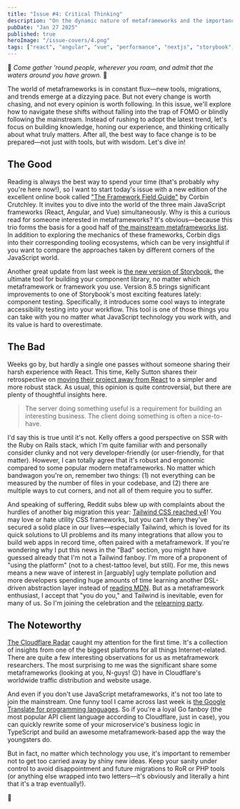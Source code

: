 ```yaml
---
title: "Issue #4: Critical Thinking"
description: "On the dynamic nature of metaframeworks and the importance of critical thinking"
pubDate: "Jan 27 2025"
published: true
heroImage: "/issue-covers/4.png"
tags: ["react", "angular", "vue", "performance", "nextjs", "storybook", "tailwind"]
---
```


🎵 _Come gather 'round people, wherever you roam, and admit that the waters around you have grown._ 🎵

The world of metaframeworks is in constant flux—new tools, migrations, and trends emerge at a dizzying pace. But not every change is worth chasing, and not every opinion is worth following. In this issue, we'll explore how to navigate these shifts without falling into the trap of FOMO or blindly following the mainstream. Instead of rushing to adopt the latest trend, let's focus on building knowledge, honing our experience, and thinking critically about what truly matters. After all, the best way to face change is to be prepared—not just with tools, but with wisdom. Let's dive in!

## The Good

Reading is always the best way to spend your time (that's probably why you're here now!), so I want to start today's issue with a new edition of the excellent online book called ["The Framework Field Guide"](https://playfulprogramming.com/collections/framework-field-guide) by Corbin Crutchley. It invites you to dive into the world of the three main JavaScript frameworks (React, Angular, and Vue) simultaneously. Why is this a curious read for someone interested in metaframeworks? It's obvious—because this trio forms the basis for a good half of [the mainstream metaframeworks list](https://metaframe.works/comparison/). In addition to exploring the mechanics of these frameworks, Corbin digs into their corresponding tooling ecosystems, which can be very insightful if you want to compare the approaches taken by different corners of the JavaScript world.

Another great update from last week is [the new version of Storybook](https://storybook.js.org/blog/storybook-8-5/), the ultimate tool for building your component library, no matter which metaframework or framework you use. Version 8.5 brings significant improvements to one of Storybook's most exciting features lately: component testing. Specifically, it introduces some cool ways to integrate accessibility testing into your workflow. This tool is one of those things you can take with you no matter what JavaScript technology you work with, and its value is hard to overestimate.

## The Bad

Weeks go by, but hardly a single one passes without someone sharing their harsh experience with React. This time, Kelly Sutton shares their retrospective on [moving their project away from React](https://kellysutton.com/2025/01/18/moving-on-from-react-a-year-later.html) to a simpler and more robust stack. As usual, this opinion is quite controversial, but there are plenty of thoughtful insights here.

> The server doing something useful is a requirement for building an interesting business. The client doing something is often a nice-to-have.

I'd say this is true until it's not. Kelly offers a good perspective on SSR with the Ruby on Rails stack, which I'm quite familiar with and personally consider clunky and not very developer-friendly (or user-friendly, for that matter). However, I can totally agree that it's robust and ergonomic compared to some popular modern metaframeworks. No matter which bandwagon you're on, remember two things: (1) not everything can be measured by the number of files in your codebase, and (2) there are multiple ways to cut corners, and not all of them require you to suffer.

And speaking of suffering, Reddit subs blew up with complaints about the hurdles of another big migration this year: [Tailwind CSS reached v4](https://tailwindcss.com/blog/tailwindcss-v4)! You may love or hate utility CSS frameworks, but you can't deny they've secured a solid place in our lives—especially Tailwind, which is loved for its quick solutions to UI problems and its many integrations that allow you to build web apps in record time, often paired with a metaframework. If you're wondering why I put this news in the "Bad" section, you might have guessed already that I'm not a Tailwind fanboy. I'm more of a proponent of "using the platform" (not to a chest-tattoo level, but still). For me, this news means a new wave of interest in [arguably] ugly template pollution and more developers spending huge amounts of time learning another DSL-driven abstraction layer instead of [reading MDN](https://developer.mozilla.org/en-US/docs/Web/CSS). But as a metaframework enthusiast, I accept that "you do you," and Tailwind is inevitable, even for many of us. So I'm joining the celebration and the [relearning party](https://www.reddit.com/r/sveltejs/comments/1iab8kl/what_dont_you_like_about_tailwind_v4/).

## The Noteworthy

[The Cloudflare Radar](https://radar.cloudflare.com/year-in-review/2024) caught my attention for the first time. It's a collection of insights from one of the biggest platforms for all things Internet-related. There are quite a few interesting observations for us as metaframework researchers. The most surprising to me was the significant share some metaframeworks (looking at you, N-guys! 😉) have in Cloudflare's worldwide traffic distribution and website usage.

And even if you don't use JavaScript metaframeworks, it's not too late to join the mainstream. One funny tool I came across last week is [the Google Translate for programming languages](https://codecompare.cc). So if you're a loyal Go fanboy (the most popular API client language according to Cloudflare, just in case), you can quickly rewrite some of your microservice's business logic in TypeScript and build an awesome metaframework-based app the way the youngsters do.

But in fact, no matter which technology you use, it's important to remember not to get too carried away by shiny new ideas. Keep your sanity under control to avoid disappointment and future migrations to RoR or PHP tools (or anything else wrapped into two letters—it's obviously and literally a hint that it's a trap eventually!).

👋
